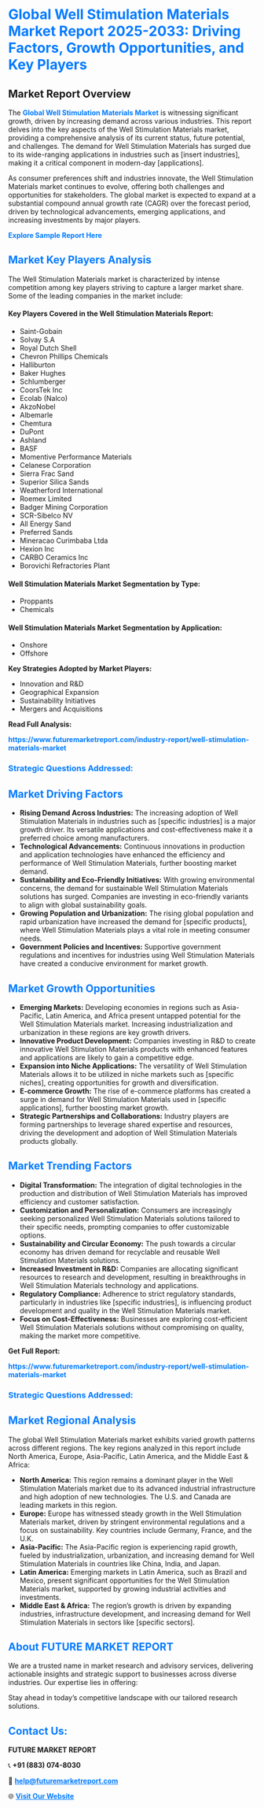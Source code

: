 <h1 style="color: #007BFF;">Global Well Stimulation Materials Market Report 2025-2033: Driving Factors, Growth Opportunities, and Key Players</h1>

<section id="overview">
<h2>Market Report Overview</h2>
<p>The <a href="https://www.futuremarketreport.com/industry-report/well-stimulation-materials-market" style="color: #007BFF; text-decoration: none;"><strong>Global Well Stimulation Materials Market</strong></a> is witnessing significant growth, driven by increasing demand across various industries. This report delves into the key aspects of the Well Stimulation Materials market, providing a comprehensive analysis of its current status, future potential, and challenges. The demand for Well Stimulation Materials has surged due to its wide-ranging applications in industries such as [insert industries], making it a critical component in modern-day [applications].</p>
<p>As consumer preferences shift and industries innovate, the Well Stimulation Materials market continues to evolve, offering both challenges and opportunities for stakeholders. The global market is expected to expand at a substantial compound annual growth rate (CAGR) over the forecast period, driven by technological advancements, emerging applications, and increasing investments by major players.</p>
</section>

<section id="overview">
<p><a href="https://www.futuremarketreport.com/request-sample/reportId=91569" style="color: #007BFF; text-decoration: none;"><strong>Explore Sample Report Here</strong></a></p>
</section>

<section id="key-players">
<h2 style="color: #007BFF;">Market Key Players Analysis</h2>
<p>The Well Stimulation Materials market is characterized by intense competition among key players striving to capture a larger market share. Some of the leading companies in the market include:</p>
<h4>Key Players Covered in the Well Stimulation Materials Report:</h4>
<ul><li>Saint-Gobain</li><li>Solvay S.A</li><li>Royal Dutch Shell</li><li>Chevron Phillips Chemicals</li><li>Halliburton</li><li>Baker Hughes</li><li>Schlumberger</li><li>CoorsTek Inc</li><li>Ecolab (Nalco)</li><li>AkzoNobel</li><li>Albemarle</li><li>Chemtura</li><li>DuPont</li><li>Ashland</li><li>BASF</li><li>Momentive Performance Materials</li><li>Celanese Corporation</li><li>Sierra Frac Sand</li><li>Superior Silica Sands</li><li>Weatherford International</li><li>Roemex Limited</li><li>Badger Mining Corporation</li><li>SCR-Sibelco NV</li><li>All Energy Sand</li><li>Preferred Sands</li><li>Mineracao Curimbaba Ltda</li><li>Hexion Inc</li><li>CARBO Ceramics Inc</li><li>Borovichi Refractories Plant</li></ul>
<h4>Well Stimulation Materials Market Segmentation by Type:</h4>
<ul><li>Proppants</li><li>Chemicals</li></ul>

<h4>Well Stimulation Materials Market Segmentation by Application:</h4>
<ul><li>Onshore</li><li>Offshore</li></ul>
<p><strong>Key Strategies Adopted by Market Players:</strong></p>
<ul>
<li>Innovation and R&D</li>
<li>Geographical Expansion</li>
<li>Sustainability Initiatives</li>
<li>Mergers and Acquisitions</li>
</ul>
</section>

<section>
<p><strong>Read Full Analysis: </strong></p><a href="https://www.futuremarketreport.com/industry-report/well-stimulation-materials-market" style="color: #007BFF; text-decoration: none;"><strong>https://www.futuremarketreport.com/industry-report/well-stimulation-materials-market</strong></a>
<h3 style="color: #007BFF;">Strategic Questions Addressed:</h3>
</section>

<section id="driving-factors">
<h2 style="color: #007BFF;">Market Driving Factors</h2>
<ul>
<li><strong>Rising Demand Across Industries:</strong> The increasing adoption of Well Stimulation Materials in industries such as [specific industries] is a major growth driver. Its versatile applications and cost-effectiveness make it a preferred choice among manufacturers.</li>
<li><strong>Technological Advancements:</strong> Continuous innovations in production and application technologies have enhanced the efficiency and performance of Well Stimulation Materials, further boosting market demand.</li>
<li><strong>Sustainability and Eco-Friendly Initiatives:</strong> With growing environmental concerns, the demand for sustainable Well Stimulation Materials solutions has surged. Companies are investing in eco-friendly variants to align with global sustainability goals.</li>
<li><strong>Growing Population and Urbanization:</strong> The rising global population and rapid urbanization have increased the demand for [specific products], where Well Stimulation Materials plays a vital role in meeting consumer needs.</li>
<li><strong>Government Policies and Incentives:</strong> Supportive government regulations and incentives for industries using Well Stimulation Materials have created a conducive environment for market growth.</li>
</ul>
</section>

<section id="growth-opportunities">
<h2 style="color: #007BFF;">Market Growth Opportunities</h2>
<ul>
<li><strong>Emerging Markets:</strong> Developing economies in regions such as Asia-Pacific, Latin America, and Africa present untapped potential for the Well Stimulation Materials market. Increasing industrialization and urbanization in these regions are key growth drivers.</li>
<li><strong>Innovative Product Development:</strong> Companies investing in R&D to create innovative Well Stimulation Materials products with enhanced features and applications are likely to gain a competitive edge.</li>
<li><strong>Expansion into Niche Applications:</strong> The versatility of Well Stimulation Materials allows it to be utilized in niche markets such as [specific niches], creating opportunities for growth and diversification.</li>
<li><strong>E-commerce Growth:</strong> The rise of e-commerce platforms has created a surge in demand for Well Stimulation Materials used in [specific applications], further boosting market growth.</li>
<li><strong>Strategic Partnerships and Collaborations:</strong> Industry players are forming partnerships to leverage shared expertise and resources, driving the development and adoption of Well Stimulation Materials products globally.</li>
</ul>
</section>

<section id="trending-factors">
<h2 style="color: #007BFF;">Market Trending Factors</h2>
<ul>
<li><strong>Digital Transformation:</strong> The integration of digital technologies in the production and distribution of Well Stimulation Materials has improved efficiency and customer satisfaction.</li>
<li><strong>Customization and Personalization:</strong> Consumers are increasingly seeking personalized Well Stimulation Materials solutions tailored to their specific needs, prompting companies to offer customizable options.</li>
<li><strong>Sustainability and Circular Economy:</strong> The push towards a circular economy has driven demand for recyclable and reusable Well Stimulation Materials solutions.</li>
<li><strong>Increased Investment in R&D:</strong> Companies are allocating significant resources to research and development, resulting in breakthroughs in Well Stimulation Materials technology and applications.</li>
<li><strong>Regulatory Compliance:</strong> Adherence to strict regulatory standards, particularly in industries like [specific industries], is influencing product development and quality in the Well Stimulation Materials market.</li>
<li><strong>Focus on Cost-Effectiveness:</strong> Businesses are exploring cost-efficient Well Stimulation Materials solutions without compromising on quality, making the market more competitive.</li>
</ul>
</section>

<section>
<p><strong>Get Full Report: </strong></p><a href="https://www.futuremarketreport.com/industry-report/well-stimulation-materials-market" style="color: #007BFF; text-decoration: none;"><strong>https://www.futuremarketreport.com/industry-report/well-stimulation-materials-market</strong></a>
<h3 style="color: #007BFF;">Strategic Questions Addressed:</h3>
</section>


<section id="regional-analysis">
<h2 style="color: #007BFF;">Market Regional Analysis</h2>
<p>The global Well Stimulation Materials market exhibits varied growth patterns across different regions. The key regions analyzed in this report include North America, Europe, Asia-Pacific, Latin America, and the Middle East & Africa:</p>
<ul>
<li><strong>North America:</strong> This region remains a dominant player in the Well Stimulation Materials market due to its advanced industrial infrastructure and high adoption of new technologies. The U.S. and Canada are leading markets in this region.</li>
<li><strong>Europe:</strong> Europe has witnessed steady growth in the Well Stimulation Materials market, driven by stringent environmental regulations and a focus on sustainability. Key countries include Germany, France, and the U.K.</li>
<li><strong>Asia-Pacific:</strong> The Asia-Pacific region is experiencing rapid growth, fueled by industrialization, urbanization, and increasing demand for Well Stimulation Materials in countries like China, India, and Japan.</li>
<li><strong>Latin America:</strong> Emerging markets in Latin America, such as Brazil and Mexico, present significant opportunities for the Well Stimulation Materials market, supported by growing industrial activities and investments.</li>
<li><strong>Middle East & Africa:</strong> The region’s growth is driven by expanding industries, infrastructure development, and increasing demand for Well Stimulation Materials in sectors like [specific sectors].</li>
</ul>
</section>

<footer>
<h2 style="color: #007BFF;">About FUTURE MARKET REPORT</h2>
<p>We are a trusted name in market research and advisory services, delivering actionable insights and strategic support to businesses across diverse industries. Our expertise lies in offering:</p>

<p>Stay ahead in today’s competitive landscape with our tailored research solutions.</p>

<h2 style="color: #007BFF;">Contact Us:</h2>
<p><strong>FUTURE MARKET REPORT</strong></p>
<p>📞 <strong>+91 (883) 074-8030</strong></p>
<p>📧 <strong><a href="mailto:help@futuremarketreport.com" style="color: #007BFF;">help@futuremarketreport.com</a></strong></p>
<p>🌐 <strong><a href="https://www.futuremarketreport.com/" style="color: #007BFF;">Visit Our Website</a></strong></p>
</footer>